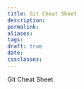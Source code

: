 ```yaml
---
title: Git Cheat Sheet
description: 
permalink: 
aliases: 
tags: 
draft: true
date: 
cssclasses:
---
```


Git Cheat Sheet